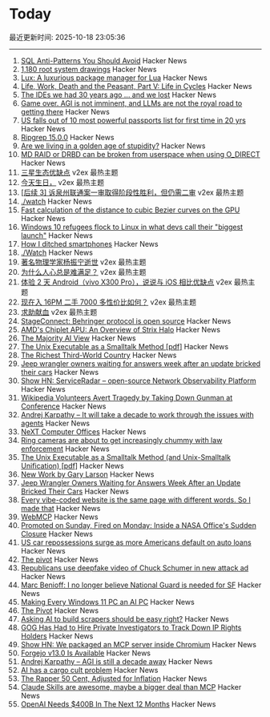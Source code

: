 # Today

最近更新时间: 2025-10-18 23:05:36

--- 
1. [SQL Anti-Patterns You Should Avoid](https://datamethods.substack.com/p/sql-anti-patterns-you-should-avoid) Hacker News
2. [1,180 root system drawings](https://images.wur.nl/digital/collection/coll13/search) Hacker News
3. [Lux: A luxurious package manager for Lua](https://github.com/lumen-oss/lux) Hacker News
4. [Life, Work, Death and the Peasant, Part V: Life in Cycles](https://acoup.blog/2025/10/17/collections-life-work-death-and-the-peasant-part-v-life-in-cycles/) Hacker News
5. [The IDEs we had 30 years ago ... and we lost](https://blogsystem5.substack.com/p/the-ides-we-had-30-years-ago-and) Hacker News
6. [Game over. AGI is not imminent, and LLMs are not the royal road to getting there](https://garymarcus.substack.com/p/the-last-few-months-have-been-devastating) Hacker News
7. [US falls out of 10 most powerful passports list for first time in 20 yrs](https://www.theguardian.com/us-news/2025/oct/15/most-powerful-passports-world-list) Hacker News
8. [Ripgrep 15.0.0](https://github.com/BurntSushi/ripgrep/releases/tag/15.0.0) Hacker News
9. [Are we living in a golden age of stupidity?](https://www.theguardian.com/technology/2025/oct/18/are-we-living-in-a-golden-age-of-stupidity-technology) Hacker News
10. [MD RAID or DRBD can be broken from userspace when using O_DIRECT](https://bugzilla.kernel.org/show_bug.cgi?id=99171) Hacker News
11. [三星生态优缺点](https://www.v2ex.com/t/1166598) v2ex 最热主题
12. [今天生日，](https://www.v2ex.com/t/1166584) v2ex 最热主题
13. [[后续 3] 诉泉州联通案一审取得阶段性胜利，但仍需二审](https://www.v2ex.com/t/1166542) v2ex 最热主题
14. [./watch](https://dotslashwatch.com/) Hacker News
15. [Fast calculation of the distance to cubic Bezier curves on the GPU](https://blog.pkh.me/p/46-fast-calculation-of-the-distance-to-cubic-bezier-curves-on-the-gpu.html) Hacker News
16. [Windows 10 refugees flock to Linux in what devs call their "biggest launch"](https://www.neowin.net/news/windows-10-refugees-flock-to-linux-in-what-devs-call-their-biggest-launch-ever/) Hacker News
17. [How I ditched smartphones](https://discuss.techlore.tech/t/how-i-ditched-smartphones/15315) Hacker News
18. [./Watch](https://dotslashwatch.com/) Hacker News
19. [著名物理学家杨振宁逝世](https://www.v2ex.com/t/1166595) v2ex 最热主题
20. [为什么人心总是难满足？](https://www.v2ex.com/t/1166567) v2ex 最热主题
21. [体验 2 天 Android（vivo X300 Pro），说说与 iOS 相比优缺点](https://www.v2ex.com/t/1166566) v2ex 最热主题
22. [现在入 16PM 二手 7000 多性价比如何？](https://www.v2ex.com/t/1166558) v2ex 最热主题
23. [求助献血](https://www.v2ex.com/t/1166554) v2ex 最热主题
24. [StageConnect: Behringer protocol is open source](https://github.com/OpenMixerProject/StageConnect) Hacker News
25. [AMD's Chiplet APU: An Overview of Strix Halo](https://chipsandcheese.com/p/amds-chiplet-apu-an-overview-of-strix) Hacker News
26. [The Majority AI View](https://www.anildash.com//2025/10/17/the-majority-ai-view/) Hacker News
27. [The Unix Executable as a Smalltalk Method [pdf]](https://programmingmadecomplicated.wordpress.com/wp-content/uploads/2025/10/onward25-jakubovic.pdf) Hacker News
28. [The Richest Third-World Country](https://www.noahpinion.blog/p/the-richest-third-world-country) Hacker News
29. [Jeep wrangler owners waiting for answers week after an update bricked their cars](https://www.thedrive.com/news/jeep-wrangler-4xe-owners-still-waiting-for-answers-a-week-after-an-update-bricked-their-cars) Hacker News
30. [Show HN: ServiceRadar – open-source Network Observability Platform](https://github.com/carverauto/serviceradar) Hacker News
31. [Wikipedia Volunteers Avert Tragedy by Taking Down Gunman at Conference](https://www.nytimes.com/2025/10/17/nyregion/wikipedia-conference-gunman.html) Hacker News
32. [Andrej Karpathy – It will take a decade to work through the issues with agents](https://www.dwarkesh.com/p/andrej-karpathy) Hacker News
33. [NeXT Computer Offices](https://archive.org/details/NeXTComputerOffices) Hacker News
34. [Ring cameras are about to get increasingly chummy with law enforcement](https://arstechnica.com/gadgets/2025/10/ring-cameras-are-about-to-get-increasingly-chummy-with-law-enforcement/) Hacker News
35. [The Unix Executable as a Smalltalk Method (and Unix-Smalltalk Unification) [pdf]](https://programmingmadecomplicated.wordpress.com/wp-content/uploads/2025/10/onward25-jakubovic.pdf) Hacker News
36. [New Work by Gary Larson](https://www.thefarside.com/new-stuff) Hacker News
37. [Jeep Wrangler Owners Waiting for Answers Week After an Update Bricked Their Cars](https://www.thedrive.com/news/jeep-wrangler-4xe-owners-still-waiting-for-answers-a-week-after-an-update-bricked-their-cars) Hacker News
38. [Every vibe-coded website is the same page with different words. So I made that](https://vibe-coded.lol/) Hacker News
39. [WebMCP](https://github.com/jasonjmcghee/WebMCP) Hacker News
40. [Promoted on Sunday, Fired on Monday: Inside a NASA Office's Sudden Closure](https://www.planetary.org/articles/promoted-on-sunday-fired-on-monday-inside-a-nasa-offices-sudden-closure) Hacker News
41. [US car repossessions surge as more Americans default on auto loans](https://www.theguardian.com/business/2025/oct/17/us-car-repossessions-economy) Hacker News
42. [The pivot](https://www.antipope.org/charlie/blog-static/2025/10/the-pivot-1.html) Hacker News
43. [Republicans use deepfake video of Chuck Schumer in new attack ad](https://www.theguardian.com/us-news/2025/oct/17/republican-ad-deepfake-video-chuck-schumer) Hacker News
44. [Marc Benioff: I no longer believe National Guard is needed for SF](https://www.cnbc.com/2025/10/17/benioff-trump-national-guard-sf.html) Hacker News
45. [Making Every Windows 11 PC an AI PC](https://blogs.windows.com/windowsexperience/2025/10/16/making-every-windows-11-pc-an-ai-pc/) Hacker News
46. [The Pivot](https://www.antipope.org/charlie/blog-static/2025/10/the-pivot-1.html) Hacker News
47. [Asking AI to build scrapers should be easy right?](https://www.skyvern.com/blog/asking-ai-to-build-scrapers-should-be-easy-right/) Hacker News
48. [GOG Has Had to Hire Private Investigators to Track Down IP Rights Holders](https://www.thegamer.com/gog-private-investigators-off-the-grid-ip-rights-holders/) Hacker News
49. [Show HN: We packaged an MCP server inside Chromium](https://github.com/browseros-ai/BrowserOS/blob/main/docs/browseros-mcp/how-to-guide.mdx) Hacker News
50. [Forgejo v13.0 Is Available](https://forgejo.org/2025-10-release-v13-0/) Hacker News
51. [Andrej Karpathy – AGI is still a decade away](https://www.dwarkesh.com/p/andrej-karpathy) Hacker News
52. [AI has a cargo cult problem](https://www.ft.com/content/f2025ac7-a71f-464f-a3a6-1e39c98612c7) Hacker News
53. [The Rapper 50 Cent, Adjusted for Inflation](https://50centadjustedforinflation.com/) Hacker News
54. [Claude Skills are awesome, maybe a bigger deal than MCP](https://simonwillison.net/2025/Oct/16/claude-skills/) Hacker News
55. [OpenAI Needs $400B In The Next 12 Months](https://www.wheresyoured.at/openai400bn/) Hacker News
